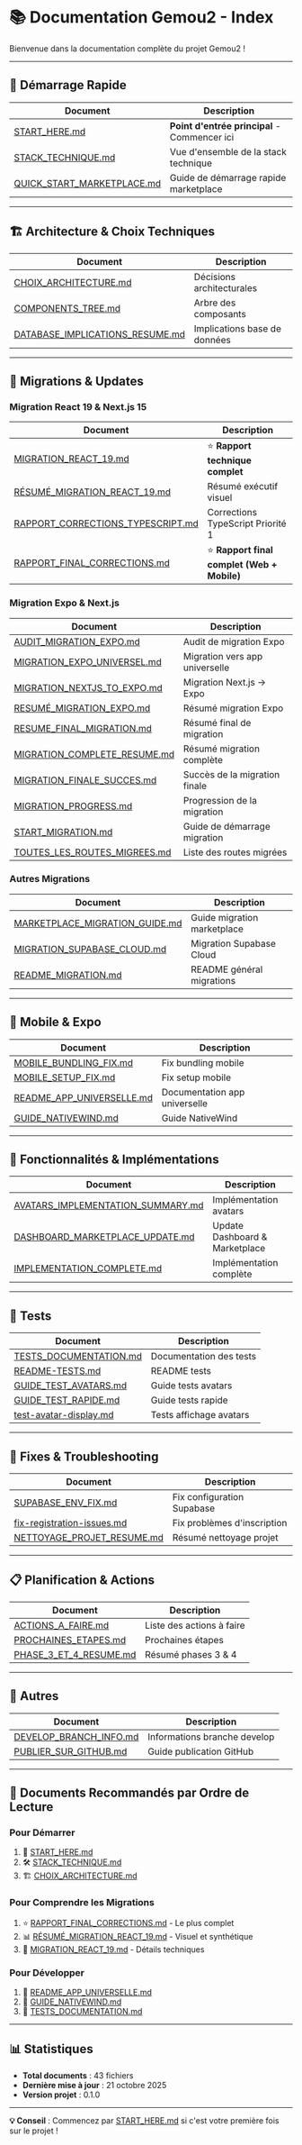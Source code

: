 # 📚 Documentation Gemou2 - Index

Bienvenue dans la documentation complète du projet Gemou2 !

---

## 🚀 Démarrage Rapide

| Document | Description |
|----------|-------------|
| [START_HERE.md](./START_HERE.md) | **Point d'entrée principal** - Commencer ici |
| [STACK_TECHNIQUE.md](./STACK_TECHNIQUE.md) | Vue d'ensemble de la stack technique |
| [QUICK_START_MARKETPLACE.md](./QUICK_START_MARKETPLACE.md) | Guide de démarrage rapide marketplace |

---

## 🏗️ Architecture & Choix Techniques

| Document | Description |
|----------|-------------|
| [CHOIX_ARCHITECTURE.md](./CHOIX_ARCHITECTURE.md) | Décisions architecturales |
| [COMPONENTS_TREE.md](./COMPONENTS_TREE.md) | Arbre des composants |
| [DATABASE_IMPLICATIONS_RESUME.md](./DATABASE_IMPLICATIONS_RESUME.md) | Implications base de données |

---

## 🔄 Migrations & Updates

### Migration React 19 & Next.js 15
| Document | Description |
|----------|-------------|
| [MIGRATION_REACT_19.md](./MIGRATION_REACT_19.md) | ⭐ **Rapport technique complet** |
| [RÉSUMÉ_MIGRATION_REACT_19.md](./RÉSUMÉ_MIGRATION_REACT_19.md) | Résumé exécutif visuel |
| [RAPPORT_CORRECTIONS_TYPESCRIPT.md](./RAPPORT_CORRECTIONS_TYPESCRIPT.md) | Corrections TypeScript Priorité 1 |
| [RAPPORT_FINAL_CORRECTIONS.md](./RAPPORT_FINAL_CORRECTIONS.md) | ⭐ **Rapport final complet (Web + Mobile)** |

### Migration Expo & Next.js
| Document | Description |
|----------|-------------|
| [AUDIT_MIGRATION_EXPO.md](./AUDIT_MIGRATION_EXPO.md) | Audit de migration Expo |
| [MIGRATION_EXPO_UNIVERSEL.md](./MIGRATION_EXPO_UNIVERSEL.md) | Migration vers app universelle |
| [MIGRATION_NEXTJS_TO_EXPO.md](./MIGRATION_NEXTJS_TO_EXPO.md) | Migration Next.js → Expo |
| [RESUMÉ_MIGRATION_EXPO.md](./RESUMÉ_MIGRATION_EXPO.md) | Résumé migration Expo |
| [RESUME_FINAL_MIGRATION.md](./RESUME_FINAL_MIGRATION.md) | Résumé final de migration |
| [MIGRATION_COMPLETE_RESUME.md](./MIGRATION_COMPLETE_RESUME.md) | Résumé migration complète |
| [MIGRATION_FINALE_SUCCES.md](./MIGRATION_FINALE_SUCCES.md) | Succès de la migration finale |
| [MIGRATION_PROGRESS.md](./MIGRATION_PROGRESS.md) | Progression de la migration |
| [START_MIGRATION.md](./START_MIGRATION.md) | Guide de démarrage migration |
| [TOUTES_LES_ROUTES_MIGREES.md](./TOUTES_LES_ROUTES_MIGREES.md) | Liste des routes migrées |

### Autres Migrations
| Document | Description |
|----------|-------------|
| [MARKETPLACE_MIGRATION_GUIDE.md](./MARKETPLACE_MIGRATION_GUIDE.md) | Guide migration marketplace |
| [MIGRATION_SUPABASE_CLOUD.md](./MIGRATION_SUPABASE_CLOUD.md) | Migration Supabase Cloud |
| [README_MIGRATION.md](./README_MIGRATION.md) | README général migrations |

---

## 📱 Mobile & Expo

| Document | Description |
|----------|-------------|
| [MOBILE_BUNDLING_FIX.md](./MOBILE_BUNDLING_FIX.md) | Fix bundling mobile |
| [MOBILE_SETUP_FIX.md](./MOBILE_SETUP_FIX.md) | Fix setup mobile |
| [README_APP_UNIVERSELLE.md](./README_APP_UNIVERSELLE.md) | Documentation app universelle |
| [GUIDE_NATIVEWIND.md](./GUIDE_NATIVEWIND.md) | Guide NativeWind |

---

## 🎨 Fonctionnalités & Implémentations

| Document | Description |
|----------|-------------|
| [AVATARS_IMPLEMENTATION_SUMMARY.md](./AVATARS_IMPLEMENTATION_SUMMARY.md) | Implémentation avatars |
| [DASHBOARD_MARKETPLACE_UPDATE.md](./DASHBOARD_MARKETPLACE_UPDATE.md) | Update Dashboard & Marketplace |
| [IMPLEMENTATION_COMPLETE.md](./IMPLEMENTATION_COMPLETE.md) | Implémentation complète |

---

## 🧪 Tests

| Document | Description |
|----------|-------------|
| [TESTS_DOCUMENTATION.md](./TESTS_DOCUMENTATION.md) | Documentation des tests |
| [README-TESTS.md](./README-TESTS.md) | README tests |
| [GUIDE_TEST_AVATARS.md](./GUIDE_TEST_AVATARS.md) | Guide tests avatars |
| [GUIDE_TEST_RAPIDE.md](./GUIDE_TEST_RAPIDE.md) | Guide tests rapide |
| [test-avatar-display.md](./test-avatar-display.md) | Tests affichage avatars |

---

## 🔧 Fixes & Troubleshooting

| Document | Description |
|----------|-------------|
| [SUPABASE_ENV_FIX.md](./SUPABASE_ENV_FIX.md) | Fix configuration Supabase |
| [fix-registration-issues.md](./fix-registration-issues.md) | Fix problèmes d'inscription |
| [NETTOYAGE_PROJET_RESUME.md](./NETTOYAGE_PROJET_RESUME.md) | Résumé nettoyage projet |

---

## 📋 Planification & Actions

| Document | Description |
|----------|-------------|
| [ACTIONS_A_FAIRE.md](./ACTIONS_A_FAIRE.md) | Liste des actions à faire |
| [PROCHAINES_ETAPES.md](./PROCHAINES_ETAPES.md) | Prochaines étapes |
| [PHASE_3_ET_4_RESUME.md](./PHASE_3_ET_4_RESUME.md) | Résumé phases 3 & 4 |

---

## 📖 Autres

| Document | Description |
|----------|-------------|
| [DEVELOP_BRANCH_INFO.md](./DEVELOP_BRANCH_INFO.md) | Informations branche develop |
| [PUBLIER_SUR_GITHUB.md](./PUBLIER_SUR_GITHUB.md) | Guide publication GitHub |

---

## 🎯 Documents Recommandés par Ordre de Lecture

### Pour Démarrer
1. 📖 [START_HERE.md](./START_HERE.md)
2. 🛠️ [STACK_TECHNIQUE.md](./STACK_TECHNIQUE.md)
3. 🏗️ [CHOIX_ARCHITECTURE.md](./CHOIX_ARCHITECTURE.md)

### Pour Comprendre les Migrations
1. ⭐ [RAPPORT_FINAL_CORRECTIONS.md](./RAPPORT_FINAL_CORRECTIONS.md) - Le plus complet
2. 📊 [RÉSUMÉ_MIGRATION_REACT_19.md](./RÉSUMÉ_MIGRATION_REACT_19.md) - Visuel et synthétique
3. 🔧 [MIGRATION_REACT_19.md](./MIGRATION_REACT_19.md) - Détails techniques

### Pour Développer
1. 📱 [README_APP_UNIVERSELLE.md](./README_APP_UNIVERSELLE.md)
2. 🎨 [GUIDE_NATIVEWIND.md](./GUIDE_NATIVEWIND.md)
3. 🧪 [TESTS_DOCUMENTATION.md](./TESTS_DOCUMENTATION.md)

---

## 📊 Statistiques

- **Total documents** : 43 fichiers
- **Dernière mise à jour** : 21 octobre 2025
- **Version projet** : 0.1.0

---

**💡 Conseil** : Commencez par [START_HERE.md](./START_HERE.md) si c'est votre première fois sur le projet !







